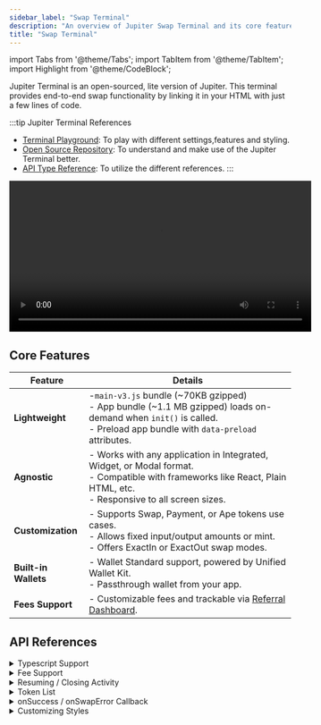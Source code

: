 ```yaml
---
sidebar_label: "Swap Terminal"
description: "An overview of Jupiter Swap Terminal and its core features."
title: "Swap Terminal"
---
```


import Tabs from '@theme/Tabs';
import TabItem from '@theme/TabItem';
import Highlight from '@theme/CodeBlock';

<head>
    <title>Swap Terminal</title>
    <meta name="twitter:card" content="summary" />
</head>

Jupiter Terminal is an open-sourced, lite version of Jupiter. This terminal provides end-to-end swap functionality by linking it in your HTML with just a few lines of code.

:::tip Jupiter Terminal References
- [Terminal Playground](https://terminal.jup.ag/): To play with different settings,features and styling.
- [Open Source Repository](https://github.com/jup-ag/terminal): To understand and make use of the Jupiter Terminal better.
- [API Type Reference](https://github.com/jup-ag/terminal/blob/main/src/types/index.d.ts): To utilize the different references.
:::

<video controls width="540">
  <source src="/terminal/demo/terminal-marketing.mp4" type="video/mp4" />
  Your browser does not support the video tag.
</video>

## Core Features

| **Feature** | **Details** |
|---|---|
| **Lightweight**      | -`main-v3.js` bundle (~70KB gzipped)<br />- App bundle (~1.1 MB gzipped) loads on-demand when `init()` is called.<br />- Preload app bundle with `data-preload` attributes. |
| **Agnostic**         | - Works with any application in Integrated, Widget, or Modal format.<br />- Compatible with frameworks like React, Plain HTML, etc.<br />- Responsive to all screen sizes. |
| **Customization** | - Supports Swap, Payment, or Ape tokens use cases.<br />- Allows fixed input/output amounts or mint.<br />- Offers ExactIn or ExactOut swap modes. |
| **Built-in Wallets** | - Wallet Standard support, powered by Unified Wallet Kit.<br />- Passthrough wallet from your app. |
| **Fees Support**     | - Customizable fees and trackable via [Referral Dashboard](https://referral.jup.ag/dashboard). |

## API References

<details>
    <summary>
        Typescript Support
    </summary>
Since Jupiter Terminal is only importable via CDN, to get proper typing, you can create a typing declaration jupiter-terminal.d.ts file in your project, and copy the contents in <a href="https://github.com/jup-ag/terminal/blob/main/src/types/index.d.ts">src/types/index.d.ts</a>.

```jsx
declare global {
    interface Window {
        Jupiter: JupiterTerminal;
    }
}
// ...
// ...
// ...
```
</details>

<details>
    <summary>
        Fee Support
    </summary>
There are no protocol fees on Jupiter, but integrators can introduce a platform fee on through the Swap Terminal as underlying, it is using the Swap API which allows you to take fees.

Refer to the [Add Fees To Swap](../100-swap-api/4-add-fees-to-swap.md) guide to get the accounts and add it.

```jsx
window.Jupiter.init({
    // ...
    platformFeeAndAccounts,
});
```
</details>

<details>
    <summary>
        Resuming / Closing Activity
    </summary>
- Every time `init()` is called, it will create a new activity.
- If you want to resume from previous activity, you can use `resume()` instead.
- `close()` function to hide the widget.

```jsx
if (window.Jupiter._instance) {
    window.Jupiter.resume();
}

window.Jupiter.close();
```
</details>

<details>
    <summary>
        Token List
    </summary>
The Jupiter Token List API is an open, collaborative and dynamic token list to make trading on Solana more transparent and safer for all. It is default to `true` to ensure that only validated tokens are shown.

- `strictTokenList?: boolean;`

</details>

<details>
    <summary>
        onSuccess / onSwapError Callback
    </summary>
`onSuccess()` and `onSwapError()` reference can be provided, when swap is successful or errored respectively.

```jsx
window.Jupiter.init({
    onSuccess: ({ txid, swapResult }) => {
        console.log({ txid, swapResult });
    },
    onSwapError: ({ error }) => {
        console.log('onSwapError', error);
    },
});
```
</details>

<details>
    <summary>
        Customizing Styles
    </summary>

**CSS Properties**

Any CSS-in-JS can be injected to the outer-most container via `containerStyles` API.

```jsx
window.Jupiter.init({
    // ... 
    containerStyles: { zIndex: 100 },
    containerStyles: { maxHeight: '90vh' },
});
```

**className (Tailwind)**

Tailwind classes can be injected to the outer-most container via `containerClassName` API.

```jsx
window.Jupiter.init({
    // ...
    containerClassName: 'max-h-[90vh] lg:max-h-[600px]',
});
```
</details>
